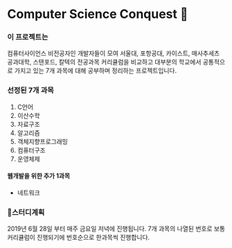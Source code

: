 # Computer Science Conquest 🏹
### 이 프로젝트는
컴퓨터사이언스 비전공자인 개발자들이 모여 서울대, 포항공대, 카이스트, 매사추세츠 공과대학, 스탠포드, 칼텍의 전공과목 커리큘럼을 비교하고 대부분의 학교에서 공통적으로 가지고 있는 7개 과목에 대해 공부하며 정리하는 프로젝트입니다.

### 선정된 7개 과목
1. C언어
2. 이산수학
3. 자료구조
4. 알고리즘
5. 객체지향프로그래밍
6. 컴퓨터구조
7. 운영체제

#### 웹개발을 위한 추가 1과목
- 네트워크

### 🚀스터디계획
2019년 6월 28일 부터 매주 금요일 저녁에 진행됩니다.
7개 과목의 나열된 번호로 보통 커리큘럼이 진행되기에 번호순으로 한과목씩 진행합니다.